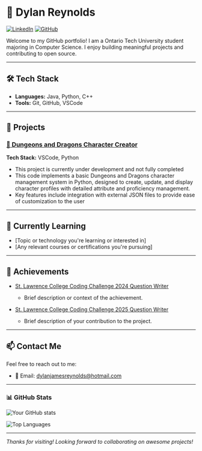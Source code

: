 # 💼 Dylan Reynolds

[![LinkedIn](https://img.shields.io/badge/LinkedIn-DylanReynolds-blue?style=flat&logo=linkedin)](https://www.linkedin.com/in/dylan-reynolds-bb6839331/)
[![GitHub](https://img.shields.io/badge/GitHub-DylanJReynolds-red?style=flat&logo=github)](https://github.com/DylanJReynolds)

Welcome to my GitHub portfolio! I am a Ontario Tech University student majoring in Computer Science. I enjoy building meaningful projects and contributing to open source.

---

## 🛠 Tech Stack

- **Languages:** Java, Python, C++
- **Tools:** Git, GitHub, VSCode

---

## 🚀 Projects

### [📁 Dungeons and Dragons Character Creator](https://github.com/DylanJReynolds/Dungeons-and-Dragons-Character-Creator.git)
**Tech Stack:** VSCode, Python
- This project is currently under development and not fully completed
- This code implements a basic Dungeons and Dragons character management system in Python, designed to create, update, and display character profiles with detailed attribute and proficiency management.
- Key features include integration with external JSON files to provide ease of customization to the user 
<!-- - [Live Demo](https://your-live-demo-url.com) | [Project Documentation](https://your-project-doc-url.com) -->

<!-- ### [📁 Sudoku Solver](https://github.com/your-username/project-2)
**Tech Stack:** VSCode, Java

- Brief description of the project and its purpose.
- Key accomplishments or technologies used.
- [Live Demo](https://your-live-demo-url.com) | [Project Documentation](https://your-project-doc-url.com)

### [📁 C++ Project](https://github.com/your-username/project-2)
**Tech Stack:** VSCode, C++ -->

---

## 🌱 Currently Learning

- [Topic or technology you're learning or interested in]
- [Any relevant courses or certifications you're pursuing]

---

## 🎯 Achievements

- [St. Lawrence College Coding Challenge 2024 Question Writer]()
  - Brief description or context of the achievement.
  
- [St. Lawrence College Coding Challenge 2025 Question Writer]()
  - Brief description of your contribution to the project.

---

## 📫 Contact Me

Feel free to reach out to me:

- 📧 Email: [dylanjamesreynolds@hotmail.com](mailto:dylanjamesreynolds@hotmail.com)

---

### 📊 GitHub Stats

![Your GitHub stats](https://github-readme-stats.vercel.app/api?username=DylanJReynolds&show_icons=true&theme=radical)

![Top Languages](https://github-readme-stats.vercel.app/api/top-langs/?username=DylanJReynolds&layout=compact&theme=radical)

---

*Thanks for visiting! Looking forward to collaborating on awesome projects!* 
